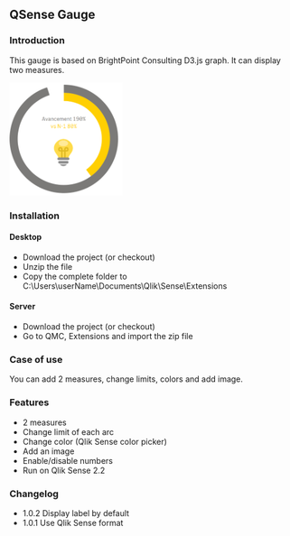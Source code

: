 <h2>QSense Gauge</h2>

<h3>Introduction</h3>
<p>
  This gauge is based on BrightPoint Consulting D3.js graph. 
  It can display two measures.
</p>
<img src="./qsense_gauge.PNG" width="200" height="200"/>

<h3>Installation</h3>
<h4>Desktop</h4>
<ul>
 <li>Download the project (or checkout)</li>
 <li>Unzip the file</li>
 <li>Copy the complete folder to C:\Users\userName\Documents\Qlik\Sense\Extensions</li>
</ul>
<h4>Server</h4>
<ul>
 <li>Download the project (or checkout)</li>
 <li>Go to QMC, Extensions and import the zip file</li>
</ul>
<h3>Case of use</h3>
<p>
You can add 2 measures, change limits, colors and add image.
</p>

<h3>Features</h3>
<ul>
  <li>2 measures</li>
  <li>Change limit of each arc</li>
  <li>Change color (Qlik Sense color picker)</li>
  <li>Add an image</li>
  <li>Enable/disable numbers</li>
  <li>Run on Qlik Sense 2.2</li>
</ul>

<h3>Changelog</h3>
<ul>
  <li>1.0.2 Display label by default </li>
  <li>1.0.1 Use Qlik Sense format</li>
</ul>
